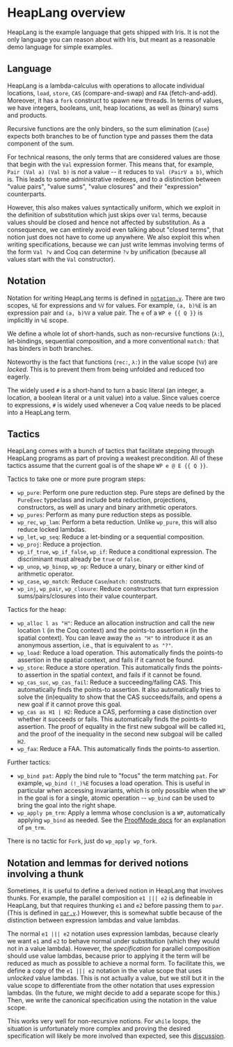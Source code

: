 # HeapLang overview

HeapLang is the example language that gets shipped with Iris.  It is not the
only language you can reason about with Iris, but meant as a reasonable demo
language for simple examples.

## Language

HeapLang is a lambda-calculus with operations to allocate individual locations,
`load`, `store`, `CAS` (compare-and-swap) and `FAA` (fetch-and-add). Moreover,
it has a `fork` construct to spawn new threads.  In terms of values, we have
integers, booleans, unit, heap locations, as well as (binary) sums and products.

Recursive functions are the only binders, so the sum elimination (`Case`)
expects both branches to be of function type and passes them the data component
of the sum.

For technical reasons, the only terms that are considered values are those that
begin with the `Val` expression former.  This means that, for example, `Pair
(Val a) (Val b)` is *not* a value -- it reduces to `Val (PairV a b)`, which is.
This leads to some administrative redexes, and to a distinction between "value
pairs", "value sums", "value closures" and their "expression" counterparts.

However, this also makes values syntactically uniform, which we exploit in the
definition of substitution which just skips over `Val` terms, because values
should be closed and hence not affected by substitution.  As a consequence, we
can entirely avoid even talking about "closed terms", that notion just does not
have to come up anywhere.  We also exploit this when writing specifications,
because we can just write lemmas involving terms of the form `Val ?v` and Coq
can determine `?v` by unification (because all values start with the `Val`
constructor).

## Notation

Notation for writing HeapLang terms is defined in
[`notation.v`](theories/heap_lang/notation.v).  There are two scopes, `%E` for
expressions and `%V` for values.  For example, `(a, b)%E` is an expression pair
and `(a, b)%V` a value pair.  The `e` of a `WP e {{ Q }}` is implicitly in `%E`
scope.

We define a whole lot of short-hands, such as non-recursive functions (`λ:`),
let-bindings, sequential composition, and a more conventional `match:` that has
binders in both branches.

Noteworthy is the fact that functions (`rec:`, `λ:`) in the value scope (`%V`)
are *locked*.  This is to prevent them from being unfolded and reduced too
eagerly.

The widely used `#` is a short-hand to turn a basic literal (an integer, a
location, a boolean literal or a unit value) into a value.  Since values coerce
to expressions, `#` is widely used whenever a Coq value needs to be placed into
a HeapLang term.

## Tactics

HeapLang comes with a bunch of tactics that facilitate stepping through HeapLang
programs as part of proving a weakest precondition.  All of these tactics assume
that the current goal is of the shape `WP e @ E {{ Q }}`.

Tactics to take one or more pure program steps:

- `wp_pure`: Perform one pure reduction step.  Pure steps are defined by the
  `PureExec` typeclass and include beta reduction, projections, constructors, as
  well as unary and binary arithmetic operators.
- `wp_pures`: Perform as many pure reduction steps as possible.
- `wp_rec`, `wp_lam`: Perform a beta reduction.  Unlike `wp_pure`, this will
  also reduce locked lambdas.
- `wp_let`, `wp_seq`: Reduce a let-binding or a sequential composition.
- `wp_proj`: Reduce a projection.
- `wp_if_true`, `wp_if_false`, `wp_if`: Reduce a conditional expression. The
  discriminant must already be `true` or `false`.
- `wp_unop`, `wp_binop`, `wp_op`: Reduce a unary, binary or either kind of
  arithmetic operator.
- `wp_case`, `wp_match`: Reduce `Case`/`match:` constructs.
- `wp_inj`, `wp_pair`, `wp_closure`: Reduce constructors that turn expression
  sums/pairs/closures into their value counterpart.

Tactics for the heap:

- `wp_alloc l as "H"`: Reduce an allocation instruction and call the new
  location `l` (in the Coq context) and the points-to assertion `H` (in the
  spatial context).  You can leave away the `as "H"` to introduce it as an
  anonymous assertion, i.e., that is equivalent to `as "?"`.
- `wp_load`: Reduce a load operation.  This automatically finds the points-to
  assertion in the spatial context, and fails if it cannot be found.
- `wp_store`: Reduce a store operation.  This automatically finds the points-to
  assertion in the spatial context, and fails if it cannot be found.
- `wp_cas_suc`, `wp_cas_fail`: Reduce a succeeding/failing CAS.  This
  automatically finds the points-to assertion.  It also automatically tries to
  solve the (in)equality to show that the CAS succeeds/fails, and opens a new
  goal if it cannot prove this goal.
- `wp_cas as H1 | H2`: Reduce a CAS, performing a case distinction over whether
  it succeeds or fails.  This automatically finds the points-to assertion.  The
  proof of equality in the first new subgoal will be called `H1`, and the proof
  of the inequality in the second new subgoal will be called `H2`.
- `wp_faa`: Reduce a FAA.  This automatically finds the points-to assertion.

Further tactics:

- `wp_bind pat`: Apply the bind rule to "focus" the term matching `pat`.  For
  example, `wp_bind (!_)%E` focuses a load operation.  This is useful in
  particular when accessing invariants, which is only possible when the `WP` in
  the goal is for a single, atomic operation -- `wp_bind` can be used to bring
  the goal into the right shape.
- `wp_apply pm_trm`: Apply a lemma whose conclusion is a `WP`, automatically
  applying `wp_bind` as needed.  See the [ProofMode docs](ProofMode.md) for an
  explanation of `pm_trm`.

There is no tactic for `Fork`, just do `wp_apply wp_fork`.

## Notation and lemmas for derived notions involving a thunk

Sometimes, it is useful to define a derived notion in HeapLang that involves
thunks.  For example, the parallel composition `e1 ||| e2` is defineable in
HeapLang, but that requires thunking `e1` and `e2` before passing them to
`par`. (This is defined in [`par.v`](theories/heap_lang/lib/par.v).)  However,
this is somewhat subtle because of the distinction between expression lambdas
and value lambdas.

The normal `e1 ||| e2` notation uses expression lambdas, because clearly we want
`e1` and `e2` to behave normal under substitution (which they would not in a
value lambda).  However, the *specification* for parallel composition should use
value lambdas, because prior to applying it the term will be reduced as much as
possible to achieve a normal form.  To facilitate this, we define a copy of the
`e1 ||| e2` notation in the value scope that uses *unlocked* value lambdas.
This is not actually a value, but we still but it in the value scope to
differentiate from the other notation that uses expression lambdas.  (In the
future, we might decide to add a separate scope for this.)  Then, we write the
canonical specification using the notation in the value scope.

This works very well for non-recursive notions.  For `while` loops, the
situation is unfortunately more complex and proving the desired specification
will likely be more involved than expected, see this [discussion].

[discussion]: https://gitlab.mpi-sws.org/iris/iris/merge_requests/210#note_32842
